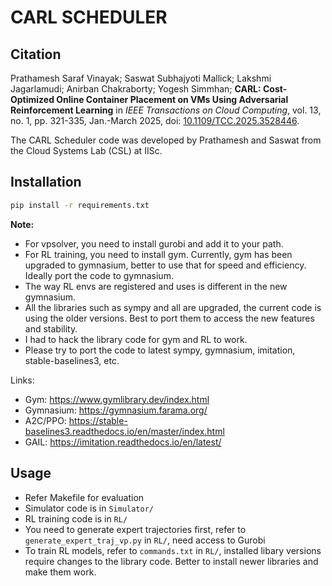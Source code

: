 # CARL SCHEDULER

## Citation
Prathamesh Saraf Vinayak; Saswat Subhajyoti Mallick; Lakshmi Jagarlamudi; Anirban Chakraborty; Yogesh Simmhan; **CARL: Cost-Optimized Online Container Placement on VMs Using Adversarial Reinforcement Learning** in *IEEE Transactions on Cloud Computing*, vol. 13, no. 1, pp. 321-335, Jan.-March 2025, doi: [10.1109/TCC.2025.3528446](https://doi.org/10.1109/TCC.2025.3528446).

The CARL Scheduler code was developed by Prathamesh and Saswat from the Cloud Systems Lab (CSL) at IISc.

## Installation

```bash
pip install -r requirements.txt
```

**Note:**

- For vpsolver, you need to install gurobi and add it to your path.
- For RL training, you need to install gym. Currently, gym has been upgraded to gymnasium, better to use that for speed and efficiency. Ideally port the code to gymnasium.
- The way RL envs are registered and uses is different in the new gymnasium.
- All the libraries such as sympy and all are upgraded, the current code is using the older versions. Best to port them to access the new features and stability.
- I had to hack the library code for gym and RL to work.
- Please try to port the code to latest sympy, gymnasium, imitation, stable-baselines3, etc.

Links:

- Gym: https://www.gymlibrary.dev/index.html
- Gymnasium: https://gymnasium.farama.org/
- A2C/PPO: https://stable-baselines3.readthedocs.io/en/master/index.html
- GAIL: https://imitation.readthedocs.io/en/latest/

## Usage

- Refer Makefile for evaluation
- Simulator code is in `Simulator/`
- RL training code is in `RL/`
- You need to generate expert trajectories first, refer to `generate_expert_traj_vp.py` in `RL/`, need access to Gurobi
- To train RL models, refer to `commands.txt` in `RL/`, installed libary versions require changes to the library code. Better to install newer libraries and make them work.
